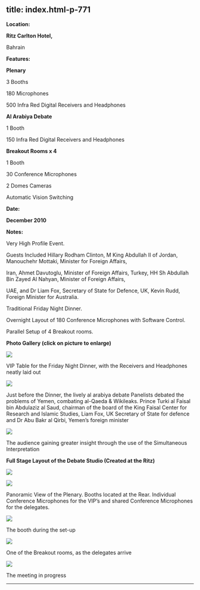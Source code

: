  title: index.html-p-771
----------------------------------------------------------

**Location:**

**Ritz Carlton Hotel,**

Bahrain

**Features:**

**Plenary**

3 Booths

180 Microphones

500 Infra Red Digital Receivers and Headphones

**Al Arabiya Debate**

1 Booth

150 Infra Red Digital Receivers and Headphones

**Breakout Rooms x 4**

1 Booth

30 Conference Microphones

2 Domes Cameras

Automatic Vision Switching

**Date:**

**December 2010**

**Notes:**

Very High Profile Event.

Guests Included Hillary Rodham Clinton, M King Abdullah II of Jordan, Manouchehr Mottaki, Minister for Foreign Affairs,

Iran, Ahmet Davutoglu, Minister of Foreign Affairs, Turkey, HH Sh Abdullah Bin Zayed Al Nahyan, Minister of Foreign Affairs,

UAE, and Dr Liam Fox, Secretary of State for Defence, UK, Kevin Rudd, Foreign Minister for Australia.

Traditional Friday Night Dinner.

Overnight Layout of 180 Conference Microphones with Software Control.

Parallel Setup of 4 Breakout rooms.

**Photo Gallery (click on picture to enlarge)**

[ ![ ](wp-content/uploads/2011/09/manama_dialog10_vip_table_s.jpg)](wp-content/uploads/2011/09/manama_dialog10_vip_table_l.jpg)

VIP Table for the Friday Night Dinner, with the Receivers and Headphones neatly laid out

[ ![ ](wp-content/uploads/2011/09/manama_dialog10_panalist_s.jpg)](wp-content/uploads/2011/09/manama_dialog10_panalist_l.jpg)

Just before the Dinner, the lively al arabiya debate Panelists debated the problems of Yemen, combating al-Qaeda &amp; Wikileaks. Prince Turki al Faisal bin Abdulaziz al Saud, chairman of the board of the King Faisal Center for Research and Islamic Studies, Liam Fox, UK Secretary of State for defence and Dr Abu Bakr al Qirbi, Yemen’s foreign minister

[ ![ ](wp-content/uploads/2011/09/manama_dialog10_audiance_s.jpg)](wp-content/uploads/2011/09/manama_dialog10_audiance_l.jpg)

The audience gaining greater insight through the use of the Simultaneous Interpretation

**Full Stage Layout of the Debate Studio (Created at the Ritz)**

[ ![ ](wp-content/uploads/2011/09/manama_dialog10_panaroma1_s.jpg)](wp-content/uploads/2011/09/manama_dialog10_panaroma1_l.jpg)

[ ![ ](wp-content/uploads/2011/09/manama_dialog10_panaroma2_s.jpg)](wp-content/uploads/2011/09/manama_dialog10_panaroma2_l.jpg)

Panoramic View of the Plenary. Booths located at the Rear. Individual Conference Microphones for the VIP’s and shared Conference Microphones for the delegates.

[ ![ ](wp-content/uploads/2011/09/manama_dialog10_booth_s.jpg)](wp-content/uploads/2011/09/manama_dialog10_booth_l.jpg)

The booth during the set-up

[ ![ ](wp-content/uploads/2011/09/manama_dialog10_breakout_s.jpg)](wp-content/uploads/2011/09/manama_dialog10_breakout_l.jpg)

One of the Breakout rooms, as the delegates arrive

[ ![ ](wp-content/uploads/2011/09/manama_dialog10_meeting_s.jpg)](wp-content/uploads/2011/09/manama_dialog10_meeting_l.jpg)

The meeting in progress




----------------------------------------------------------
